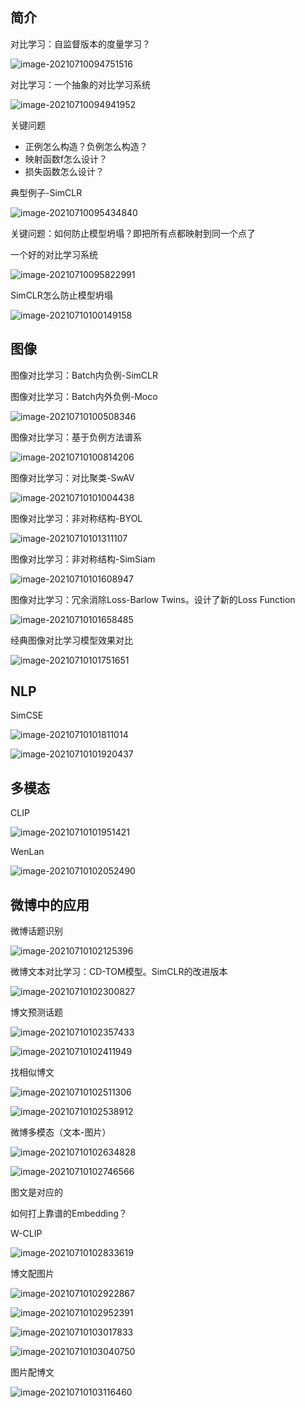 ## 简介

对比学习：自监督版本的度量学习？

![image-20210710094751516](img/image-20210710094751516.png)

对比学习：一个抽象的对比学习系统

![image-20210710094941952](img/image-20210710094941952.png)

关键问题

- 正例怎么构造？负例怎么构造？
- 映射函数f怎么设计？
- 损失函数怎么设计？

典型例子-SimCLR

![image-20210710095434840](img/image-20210710095434840.png)

关键问题：如何防止模型坍塌？即把所有点都映射到同一个点了

一个好的对比学习系统

![image-20210710095822991](img/image-20210710095822991.png)

SimCLR怎么防止模型坍塌

![image-20210710100149158](img/image-20210710100149158.png)

## 图像

图像对比学习：Batch内负例-SimCLR

图像对比学习：Batch内外负例-Moco

![image-20210710100508346](img/image-20210710100508346.png)

图像对比学习：基于负例方法谱系

![image-20210710100814206](img/image-20210710100814206.png)

图像对比学习：对比聚类-SwAV

![image-20210710101004438](img/image-20210710101004438.png)

图像对比学习：非对称结构-BYOL

![image-20210710101311107](img/image-20210710101311107.png)

图像对比学习：非对称结构-SimSiam

![image-20210710101608947](img/image-20210710101608947.png)

图像对比学习：冗余消除Loss-Barlow Twins。设计了新的Loss Function

![image-20210710101658485](img/image-20210710101658485.png)

经典图像对比学习模型效果对比

![image-20210710101751651](img/image-20210710101751651.png)

## NLP

SimCSE

![image-20210710101811014](img/image-20210710101811014.png)

![image-20210710101920437](img/image-20210710101920437.png)

## 多模态

CLIP

![image-20210710101951421](img/image-20210710101951421.png)

WenLan

![image-20210710102052490](img/image-20210710102052490.png)

## 微博中的应用

微博话题识别

![image-20210710102125396](img/image-20210710102125396.png)

微博文本对比学习：CD-TOM模型。SimCLR的改进版本

![image-20210710102300827](img/image-20210710102300827.png)

博文预测话题

![image-20210710102357433](img/image-20210710102357433.png)

![image-20210710102411949](img/image-20210710102411949.png)

找相似博文

![image-20210710102511306](img/image-20210710102511306.png)

![image-20210710102538912](img/image-20210710102538912.png)

微博多模态（文本-图片）

![image-20210710102634828](img/image-20210710102634828.png)

![image-20210710102746566](img/image-20210710102746566.png)

图文是对应的

如何打上靠谱的Embedding？

W-CLIP

![image-20210710102833619](img/image-20210710102833619.png)

博文配图片

![image-20210710102922867](img/image-20210710102922867.png)

![image-20210710102952391](img/image-20210710102952391.png)

![image-20210710103017833](img/image-20210710103017833.png)

![image-20210710103040750](img/image-20210710103040750.png)

图片配博文

![image-20210710103116460](img/image-20210710103116460.png)

